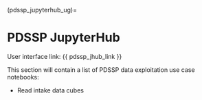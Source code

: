 (pdssp_jupyterhub_ug)=
# PDSSP JupyterHub

User interface link: {{ pdssp_jhub_link }}

This section will contain a list of PDSSP data exploitation use case notebooks:
- Read intake data cubes